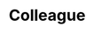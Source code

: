 ---
title: Colleague
layout: dream_interpretation/kind_single
description: Dream interpretation - character - colleague.
js: []
css: ["css/luck/dream_interpretation/dream_interpretation.css"]
---